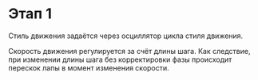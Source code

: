 # Этап 1

Стиль движения задаётся через осциллятор цикла стиля движения.

Скорость движения регулируется за счёт длины шага. Как следствие, при изменении
длины шага без корректировки фазы происходит перескок лапы в момент изменения
скорости.
